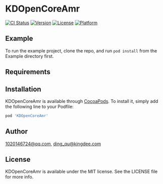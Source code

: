 # KDOpenCoreAmr

[![CI Status](https://img.shields.io/travis/1020146724@qq.com/KDOpenCoreAmr.svg?style=flat)](https://travis-ci.org/1020146724@qq.com/KDOpenCoreAmr)
[![Version](https://img.shields.io/cocoapods/v/KDOpenCoreAmr.svg?style=flat)](https://cocoapods.org/pods/KDOpenCoreAmr)
[![License](https://img.shields.io/cocoapods/l/KDOpenCoreAmr.svg?style=flat)](https://cocoapods.org/pods/KDOpenCoreAmr)
[![Platform](https://img.shields.io/cocoapods/p/KDOpenCoreAmr.svg?style=flat)](https://cocoapods.org/pods/KDOpenCoreAmr)

## Example

To run the example project, clone the repo, and run `pod install` from the Example directory first.

## Requirements

## Installation

KDOpenCoreAmr is available through [CocoaPods](https://cocoapods.org). To install
it, simply add the following line to your Podfile:

```ruby
pod 'KDOpenCoreAmr'
```

## Author

1020146724@qq.com, ding_qu@kingdee.com

## License

KDOpenCoreAmr is available under the MIT license. See the LICENSE file for more info.
